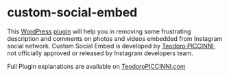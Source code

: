 # custom-social-embed
This [WordPress](https://wordpress.org) [plugin](https://wordpress.org/plugins/) will help you in removing some frustrating description and comments on photos and videos embedded from Instagram social network. Custom Social Embed is developed by [Teodoro PICCINNI](https://www.teodoropiccinni.com), not officially approved or released by Instagram developers team.

Full Plugin explanations are available on [TeodoroPICCINNI.com](https://www.teodoropiccinni.com/en/welcome/works/wordpress/wordpress-plugins/custom-social-embed)